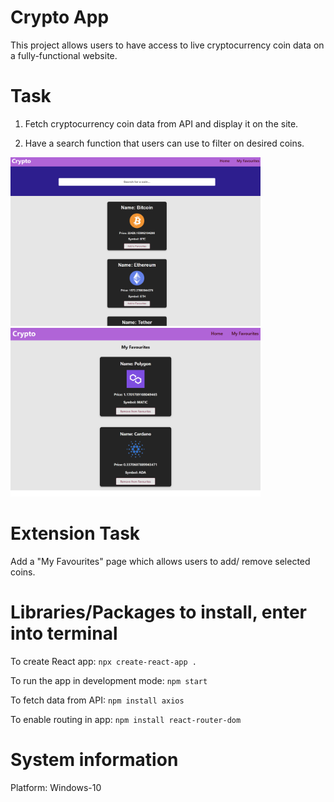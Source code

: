 # Crypto App
This project allows users to have access to live cryptocurrency coin data on a fully-functional website.

# Task
1. Fetch cryptocurrency coin data from API and display it on the site.

2. Have a search function that users can use to filter on desired coins.

<img src="https://raw.githubusercontent.com/yichen101/Cryptoapp/main/images/HomePage.png" width="400" height="270"> <img src="https://raw.githubusercontent.com/yichen101/Cryptoapp/main/images/FavouritesPage.png" width="400" height="270">

# Extension Task
Add a "My Favourites" page which allows users to add/ remove selected coins.

# Libraries/Packages to install, enter into terminal
To create React app: `npx create-react-app .`

To run the app in development mode: `npm start` 

To fetch data from API: `npm install axios`

To enable routing in app: `npm install react-router-dom`

# System information
Platform: Windows-10
